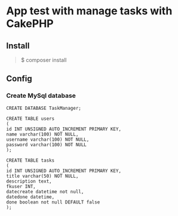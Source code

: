 # App test with manage tasks with CakePHP

## Install

> $ composer install

## Config

### Create MySql database

```
CREATE DATABASE TaskManager;

CREATE TABLE users
(
id INT UNSIGNED AUTO_INCREMENT PRIMARY KEY,    
name varchar(100) NOT NULL,
username varchar(100) NOT NULL,
password varchar(100) NOT NULL
);

CREATE TABLE tasks
(
id INT UNSIGNED AUTO_INCREMENT PRIMARY KEY,  
title varchar(50) NOT NULL,
description text,
fkuser INT,
datecreate datetime not null,
datedone datetime,    
done boolean not null DEFAULT false
);
```
